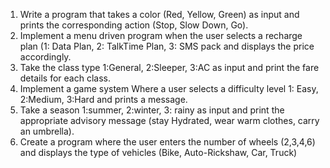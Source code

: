 1. Write a program that takes a color (Red, Yellow, Green) as input and prints the corresponding action (Stop, Slow Down, Go).
2. Implement a menu driven program when the user selects a recharge plan (1: Data Plan, 2: TalkTime Plan, 3: SMS pack and displays the price accordingly.
3. Take the class type 1:General, 2:Sleeper, 3:AC as input and print the fare details for each class.
4. Implement a game system Where a user selects a difficulty level 1: Easy, 2:Medium, 3:Hard and prints a message.
5. Take a season 1:summer, 2:winter, 3: rainy as input and print the appropriate advisory message (stay Hydrated, wear warm clothes, carry an umbrella).
6. Create a program where the user enters the number of wheels (2,3,4,6) and displays the type of vehicles (Bike, Auto-Rickshaw, Car, Truck)
